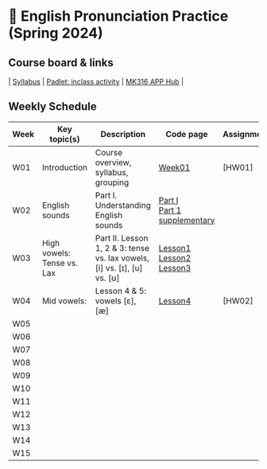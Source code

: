 # 🌿 English Pronunciation Practice (Spring 2024)

## Course board & links
| [Syllabus](https://github.com/MK316/Spring2024/raw/main/Engpro/Syllabus_Engpro_topost.pdf) | [Padlet: inclass activity]() | [MK316 APP Hub](https://mrkim21.github.io/classes/classmain.html) |

## Weekly Schedule

|Week|Key topic(s)|Description|Code page|Assignments|
|--|--|--|--|--|
|W01|Introduction|Course overview, syllabus, grouping|[Week01](https://github.com/MK316/Spring2024/blob/main/Engpro/Engpro_W01.ipynb)|[HW01]|
|W02|English sounds|Part I. Understanding English sounds|[Part I](https://github.com/MK316/Spring2024/blob/main/Engpro/Engpro_Part01.ipynb)<br>[Part 1 supplementary](https://github.com/MK316/Spring2024/blob/main/Engpro/Engpro_Part1_sub.ipynb)||
|W03|High vowels: Tense vs. Lax|Part II. Lesson 1, 2 & 3: tense vs. lax vowels, [i] vs. [ɪ], [u] vs. [ʊ]|[Lesson1](https://github.com/MK316/Spring2024/blob/main/Engpro/Lesson01.ipynb)<br>[Lesson2](https://github.com/MK316/Spring2024/blob/main/Engpro/Lesson02.ipynb)<br>[Lesson3](https://github.com/MK316/Spring2024/blob/main/Engpro/Lesson03.ipynb)||
|W04|Mid vowels: |Lesson 4 & 5: vowels [ɛ], [æ]|[Lesson4](https://github.com/MK316/Spring2024/blob/main/Engpro/Lesson4.ipynb)|[HW02]|
|W05|||||
|W06|||||
|W07|||||
|W08|||||
|W09|||||
|W10|||||
|W11|||||
|W12|||||
|W13|||||
|W14|||||
|W15|||||
